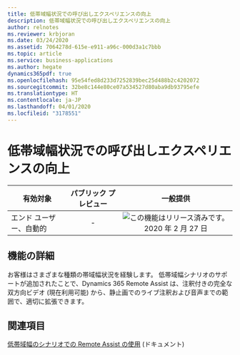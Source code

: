 ```yaml
---
title: 低帯域幅状況での呼び出しエクスペリエンスの向上
description: 低帯域幅状況での呼び出しエクスペリエンスの向上
author: relnotes
ms.reviewer: krbjoran
ms.date: 03/24/2020
ms.assetid: 7064278d-615e-e911-a96c-000d3a1c7bbb
ms.topic: article
ms.service: business-applications
ms.author: hegate
dynamics365pdf: true
ms.openlocfilehash: 95e54fed8d233d7252839bec25d488b2c4202072
ms.sourcegitcommit: 32be8c144e80ce07a534527d80aba9db93795efe
ms.translationtype: HT
ms.contentlocale: ja-JP
ms.lasthandoff: 04/01/2020
ms.locfileid: "3178551"
---
```

# <a name="improved-call-experience-for-low-bandwidth-situations"></a>低帯域幅状況での呼び出しエクスペリエンスの向上


| 有効対象    |  パブリック プレビュー | 一般提供 | 
| ---------- | :----------: |:----------: |
|エンド ユーザー、自動的|-| ![この機能はリリース済みです。](/dynamics365-release-plan/media/green-checkmark.png "この機能はリリース済みです。") 2020 年 2 月 27 日|






## <a name="feature-details"></a>機能の詳細
<!--feature detail start -->
お客様はさまざまな種類の帯域幅状況を経験します。 低帯域幅シナリオのサポートが追加されたことで、Dynamics 365 Remote Assist は、注釈付きの完全な双方向ビデオ (現在利用可能) から、静止画でのライブ注釈および音声までの範囲で、適切に拡張できます。
<!--feature detail end -->










## <a name="see-also"></a>関連項目

[低帯域幅のシナリオでの Remote Assist の使用](https://docs.microsoft.com/dynamics365/mixed-reality/remote-assist/mobile-app/poor-network-connectivity) (ドキュメント)
